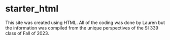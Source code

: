 # starter_html
This site was created using HTML. All of the coding was done by Lauren but the information was compiled from the unique perspectives of the SI 339 class of Fall of 2023.
